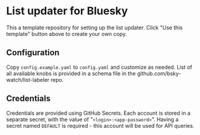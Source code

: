 # List updater for Bluesky

This a template repository for setting up the list updater. Click "Use this template" button above to create your own copy.

## Configuration

Copy `config.example.yaml` to `config.yaml` and customize as needed. List of all
available knobs is provided in a schema file in the github.com/bsky-watch/list-labeler repo.

## Credentials

Credentials are provided using GitHub Secrets. Each account is stored in a separate secret, with the value of "`<login>:<app-password>`". Having a secret named `DEFAULT` is required - this account will be used for API queries.



